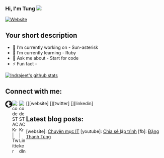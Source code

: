 ### Hi, I'm Tung <img src="https://media.giphy.com/media/hvRJCLFzcasrR4ia7z/giphy.gif" width="25px">
[![Website](https://img.shields.io/badge/Text-Text-green?style=flat-square)](https://chuyenmucit.code.blog) 
## Your short description
- 🔭 I’m currently working on - Sun-asterisk
- 🌱 I’m currently learning - Ruby
- 💬 Ask me about - Start for code
- ⚡ Fun fact - 
<!-- Lupca  -->
<!-- Also feel free to update second URL to any URL -->
[![Indrajeet's github stats](https://github-readme-stats.vercel.app/api?username=Lupca&count_private=true&include_all_commits=true&theme=radical)](https://google.com)
## Connect with me:
[<img align="left" alt="codeSTACKr.com" width="22px" src="https://raw.githubusercontent.com/iconic/open-iconic/master/svg/globe.svg" />][website]
[<img align="left" alt="codeSTACKr | Twitter" width="22px" src="https://cdn.jsdelivr.net/npm/simple-icons@v3/icons/twitter.svg" />][twitter]
[<img align="left" alt="codeSTACKr | LinkedIn" width="22px" src="https://cdn.jsdelivr.net/npm/simple-icons@v3/icons/linkedin.svg" />][linkedin]
<br />
<!-- Optional if you have blogs -->
## Latest blog posts:
<!-- BLOG-POST-LIST:START -->
<!-- BLOG-POST-LIST:END -->
<!-- This section you create this variables that are used above -->
[website]: [Chuyên mục IT](https://chuyenmucit.code.blog)
[youtube]: [Chia sẻ lập trình](https://www.youtube.com/channel/UCP7h-ptIycD0NFg8eQk3XmQ/featured)
[fb]: [Đặng Thanh Tùng](https://fb.com/dangtung789)
